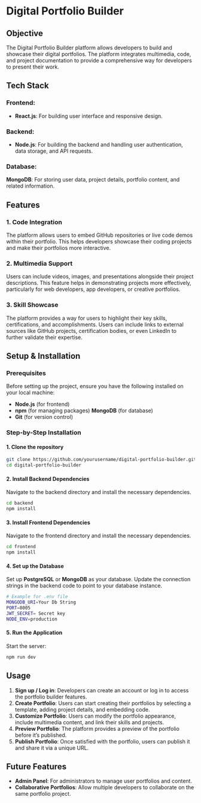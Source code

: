 # Digital Portfolio Builder

## Objective
The Digital Portfolio Builder platform allows developers to build and showcase their digital portfolios. The platform integrates multimedia, code, and project documentation to provide a comprehensive way for developers to present their work. 

## Tech Stack

### Frontend:
- **React.js**: For building  user interface and responsive design.
  
### Backend:
- **Node.js**: For building the backend and handling user authentication, data storage, and API requests.
  
### Database:
**MongoDB**: For storing user data, project details, portfolio content, and related information.

## Features

### 1. **Code Integration**
The platform allows users to embed GitHub repositories or live code demos within their portfolio. This helps developers showcase their coding projects and make their portfolios more interactive.

### 2. **Multimedia Support**
Users can include videos, images, and presentations alongside their project descriptions. This feature helps in demonstrating projects more effectively, particularly for web developers, app developers, or creative portfolios.

### 3. **Skill Showcase**
The platform provides a way for users to highlight their key skills, certifications, and accomplishments. Users can include links to external sources like GitHub projects, certification bodies, or even LinkedIn to further validate their expertise.

## Setup & Installation

### Prerequisites
Before setting up the project, ensure you have the following installed on your local machine:

- **Node.js** (for frontend)
- **npm** (for managing packages)
 **MongoDB** (for database)
- **Git** (for version control)

### Step-by-Step Installation

#### 1. Clone the repository
```bash
git clone https://github.com/yourusername/digital-portfolio-builder.git
cd digital-portfolio-builder
```

#### 2. Install Backend Dependencies
Navigate to the backend directory and install the necessary dependencies.

```bash
cd backend
npm install
```

#### 3. Install Frontend Dependencies
Navigate to the frontend directory and install the necessary dependencies.

```bash
cd frontend
npm install
```

#### 4. Set up the Database
Set up **PostgreSQL** or **MongoDB** as your database. Update the connection strings in the backend code to point to your database instance.

```bash
# Example for .env file
MONGODB_URI=Your Db String
PORT=8005 
JWT_SECRET= Secret key
NODE_ENV=production
```

#### 5. Run the Application

Start the  server:

```bash
npm run dev
```


## Usage

1. **Sign up / Log in**: Developers can create an account or log in to access the portfolio builder features.
2. **Create Portfolio**: Users can start creating their portfolios by selecting a template, adding project details, and embedding code.
3. **Customize Portfolio**: Users can modify the portfolio appearance, include multimedia content, and link their skills and projects.
4. **Preview Portfolio**: The platform provides a preview of the portfolio before it’s published.
5. **Publish Portfolio**: Once satisfied with the portfolio, users can publish it and share it via a unique URL.

## Future Features

- **Admin Panel**: For administrators to manage user portfolios and content.
- **Collaborative Portfolios**: Allow multiple developers to collaborate on the same portfolio project.
